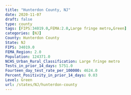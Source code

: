```yaml
---
title: "Hunterdon County, NJ"
date: 2020-11-07
draft: false
type: county
tags: [FIPS:34019.0,FEMA:2.0,Large fringe metro,Green]
categories: [NJ]
County: Hunterdon County
State: NJ
FIPS: 34019.0
FEMA_Region: 2.0
Population: 124371.0
NCHS_Urban_Rural_Classification: Large fringe metro
Tests_in_prior_14_days: 5751.0
Fourteen_day_test_rate_per_100000: 4624.0
Percent_Positivity_in_prior_14_days: 0.03
Level: Green
url: /states/NJ/hunterdon-county
---
```



